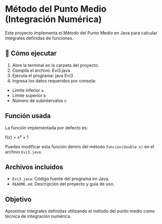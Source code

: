 # Método del Punto Medio (Integración Numérica)

Este proyecto implementa el Método del Punto Medio en Java para calcular integrales definidas de funciones.

## 📌 Cómo ejecutar

1. Abre la terminal en la carpeta del proyecto.
2. Compila el archivo: Evi3.java
3. Ejecuta el programa: java Evi3
4. Ingresa los datos requeridos por consola:
- Límite inferior `a`
- Límite superior `b`
- Número de subintervalos `n`

## Función usada

La función implementada por defecto es:

f(x) = x² + 1

Puedes modificar esta función dentro del método `funcion(double x)` en el archivo `Evi3.java`.

## Archivos incluidos

- `Evi3.java`: Código fuente del programa en Java.
- `README.md`: Descripción del proyecto y guía de uso.

## Objetivo

Aproximar integrales definidas utilizando el método del punto medio como técnica de integración numérica.
